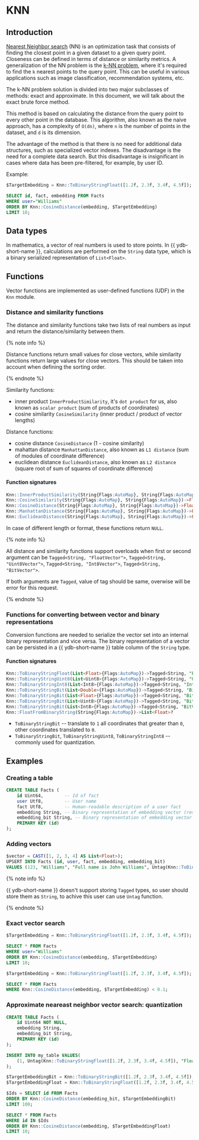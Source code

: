 # KNN
## Introduction

[Nearest Neighbor search](https://en.wikipedia.org/wiki/Nearest_neighbor_search) (NN) is an optimization task that consists of finding the closest point in a given dataset to a given query point. Closeness can be defined in terms of distance or similarity metrics.
A generalization of the NN problem is the [k-NN problem](https://en.wikipedia.org/wiki/K-nearest_neighbors_algorithm), where it's required to find the `k` nearest points to the query point. This can be useful in various applications such as image classification, recommendation systems, etc.

The k-NN problem solution is divided into two major subclasses of methods: exact and approximate. In this document, we will talk about the exact brute force method.

This method is based on calculating the distance from the query point to every other point in the database. This algorithm, also known as the naive approach, has a complexity of `O(dn)`, where `n` is the number of points in the dataset, and `d` is its dimension.

The advantage of the method is that there is no need for additional data structures, such as specialized vector indexes.
The disadvantage is the need for a complete data search. But this disadvantage is insignificant in cases where data has been pre-filtered, for example, by user ID.

Example:

```sql
$TargetEmbedding = Knn::ToBinaryStringFloat([1.2f, 2.3f, 3.4f, 4.5f]);

SELECT id, fact, embedding FROM Facts
WHERE user="Williams"
ORDER BY Knn::CosineDistance(embedding, $TargetEmbedding)
LIMIT 10;
```

## Data types

In mathematics, a vector of real numbers is used to store points.
In {{ ydb-short-name }}, calculations are performed on the `String` data type, which is a binary serialized representation of `List<Float>`.

## Functions

Vector functions are implemented as user-defined functions (UDF) in the `Knn` module.

### Distance and similarity functions

The distance and similarity functions take two lists of real numbers as input and return the distance/similarity between them.

{% note info %}

Distance functions return small values for close vectors, while similarity functions return large values for close vectors. This should be taken into account when defining the sorting order.

{% endnote %}

Similarity functions:
* inner product `InnerProductSimilarity`, it's `dot product` for us, also known as `scalar product` (sum of products of coordinates)
* cosine similarity `CosineSimilarity` (inner product / product of vector lengths)

Distance functions:
* cosine distance `CosineDistance` (1 - cosine similarity)
* mahattan distance `ManhattanDistance`, also known as `L1 distance` (sum of modules of coordinate difference)
* euclidean distance `EuclideanDistance`, also known as `L2 distance` (square root of sum of squares of coordinate difference)

#### Function signatures

```sql
Knn::InnerProductSimilarity(String{Flags:AutoMap}, String{Flags:AutoMap})->Float?
Knn::CosineSimilarity(String{Flags:AutoMap}, String{Flags:AutoMap})->Float?
Knn::CosineDistance(String{Flags:AutoMap}, String{Flags:AutoMap})->Float?
Knn::ManhattanDistance(String{Flags:AutoMap}, String{Flags:AutoMap})->Float?
Knn::EuclideanDistance(String{Flags:AutoMap}, String{Flags:AutoMap})->Float?
```

In case of different length or format, these functions return `NULL`.

{% note info %}

All distance and similarity functions support overloads when first or second argument
can be `Tagged<String, "FloatVector">`, `Tagged<String, "Uint8Vector">`, `Tagged<String, "Int8Vector">`, `Tagged<String, "BitVector">`.

If both arguments are `Tagged`, value of tag should be same, overwise will be error for this request.

{% endnote %}


### Functions for converting between vector and binary representations

Conversion functions are needed to serialize the vector set into an internal binary representation and vice versa.
The binary representation of a vector can be persisted in a {{ ydb-short-name }}  table column of the `String` type.

#### Function signatures

```sql
Knn::ToBinaryStringFloat(List<Float>{Flags:AutoMap})->Tagged<String, "FloatVector">
Knn::ToBinaryStringUint8(List<Uint8>{Flags:AutoMap})->Tagged<String, "Uint8Vector">
Knn::ToBinaryStringInt8(List<Int8>{Flags:AutoMap})->Tagged<String, "Int8Vector">
Knn::ToBinaryStringBit(List<Double>{Flags:AutoMap})->Tagged<String, "BitVector">
Knn::ToBinaryStringBit(List<Float>{Flags:AutoMap})->Tagged<String, "BitVector">
Knn::ToBinaryStringBit(List<Uint8>{Flags:AutoMap})->Tagged<String, "BitVector">
Knn::ToBinaryStringBit(List<Int8>{Flags:AutoMap})->Tagged<String, "BitVector">
Knn::FloatFromBinaryString(String{Flags:AutoMap})->List<Float>?
```

* `ToBinaryStringBit` -- translate to `1` all coordinates that greater than `0`, other coordinates translated to `0`.
* `ToBinaryStringBit`, `ToBinaryStringUint8`, `ToBinaryStringInt8` -- commonly used for quantization.

## Examples

### Creating a table

```sql
CREATE TABLE Facts (
    id Uint64,        -- Id of fact
    user Utf8,        -- User name
    fact Utf8,        -- Human-readable description of a user fact
    embedding String, -- Binary representation of embedding vector (result of Knn::ToBinaryStringFloat)
    embedding_bit String, -- Binary representation of embedding vector (result of Knn::ToBinaryStringBit)
    PRIMARY KEY (id)
);
```

### Adding vectors

```sql
$vector = CAST([1, 2, 3, 4] AS List<Float>);
UPSERT INTO Facts (id, user, fact, embedding, embedding_bit) 
VALUES (123, "Williams", "Full name is John Williams", Untag(Knn::ToBinaryStringFloat($vector), "FloatVector"), Untag(Knn::ToBinaryStringBit($vector), "BitVector"));
```

{% note info %}

{{ ydb-short-name }} doesn't support storing `Tagged` types, so user should store them as `String`, to achive this user can use `Untag` function.

{% endnote %}

### Exact vector search

```sql
$TargetEmbedding = Knn::ToBinaryStringFloat([1.2f, 2.3f, 3.4f, 4.5f]);

SELECT * FROM Facts
WHERE user="Williams"
ORDER BY Knn::CosineDistance(embedding, $TargetEmbedding)
LIMIT 10;
```

```sql
$TargetEmbedding = Knn::ToBinaryStringFloat([1.2f, 2.3f, 3.4f, 4.5f]);

SELECT * FROM Facts
WHERE Knn::CosineDistance(embedding, $TargetEmbedding) < 0.1;
```


### Approximate neareast neighbor vector search: quantization

```sql
CREATE TABLE Facts (
    id Uint64 NOT NULL,
    embedding String,
    embedding_bit String,
    PRIMARY KEY (id)
);

INSERT INTO my_table VALUES(
    (1, Untag(Knn::ToBinaryStringFloat([1.2f, 2.3f, 3.4f, 4.5f]), "FloatVector"), Untag(Knn::ToBinaryStringBit([1.2f, 2.3f, 3.4f, 4.5f])), "BitVector")
);
```

```sql
$TargetEmbeddingBit = Knn::ToBinaryStringBit([1.2f, 2.3f, 3.4f, 4.5f]);
$TargetEmbeddingFloat = Knn::ToBinaryStringFloat([1.2f, 2.3f, 3.4f, 4.5f]);

$Ids = SELECT id FROM Facts
ORDER BY Knn::CosineDistance(embedding_bit, $TargetEmbeddingBit)
LIMIT 100;

SELECT * FROM Facts
WHERE id IN $Ids
ORDER BY Knn::CosineDistance(embedding, $TargetEmbeddingFloat)
LIMIT 10;
```
